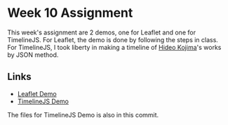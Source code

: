 # Week 10 Assignment

This week's assignment are 2 demos, one for Leaflet and one for TimelineJS. For Leaflet, the demo is done by following the steps in class. For TimelineJS, I took liberty in making a timeline of [Hideo Kojima](https://www.wikiwand.com/en/Hideo_Kojima)'s works by JSON method.
## Links
- [Leaflet Demo](http://dev-comm5961-hu.pantheonsite.io/class_exercise2/index.html)
- [TimelineJS Demo](http://dev-comm5961-hu.pantheonsite.io/TimelineJSDemo/timelinejs.html)

The files for TimelineJS Demo is also in this commit.